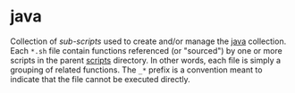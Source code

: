 java
=====

Collection of _sub-scripts_ used to create and/or manage the [java](../../../fiddles/java) collection.
Each `*.sh` file contain functions referenced (or "sourced") by one or more scripts in the parent [scripts](../..)
directory.  In other words, each file is simply a grouping of related functions.  The `_*` prefix is
a convention meant to indicate that the file cannot be executed directly.

